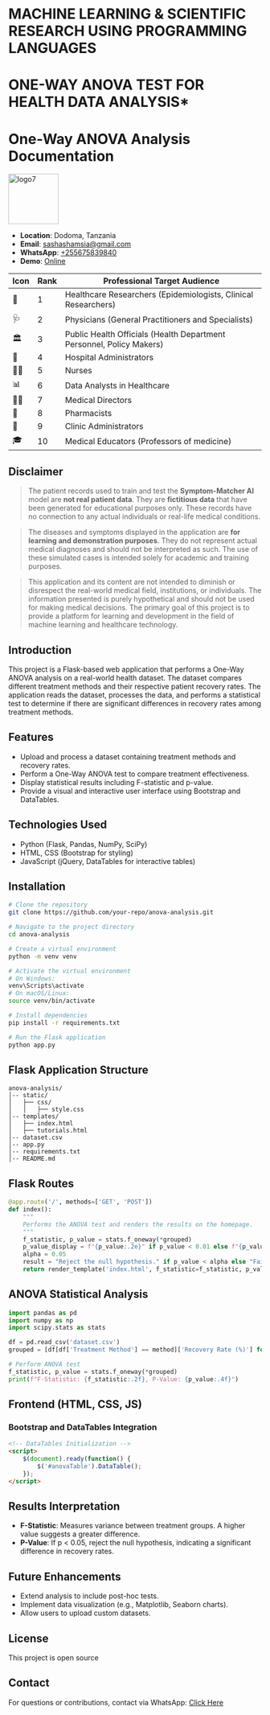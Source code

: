 # MACHINE LEARNING & SCIENTIFIC RESEARCH USING PROGRAMMING LANGUAGES

# ONE-WAY ANOVA TEST FOR HEALTH DATA ANALYSIS*

# One-Way ANOVA Analysis Documentation

<img src="https://github.com/user-attachments/assets/90e6bb44-455c-4079-9a4d-59feadce6fdb" alt="logo7" width="100" height="100" />

- **Location**: Dodoma, Tanzania
- **Email**: [sashashamsia@gmail.com](mailto:sashashamsia@gmail.com)
- **WhatsApp**: [+255675839840](https://wa.me/255675839840)
- **Demo**: [Online](https://anova.pythonanywhere.com/)
  <!--- **Youtube**: [Videos](https://www.youtube.com/channel/UCjepDdFYKzVHFiOhsiVVffQ)-->

| Icon | Rank | Professional Target Audience                                |
|------|------|------------------------------------------------------------|
| 🔬  | 1    | Healthcare Researchers (Epidemiologists, Clinical Researchers) |
| 🩺  | 2    | Physicians (General Practitioners and Specialists)            |
| 🏛️  | 3    | Public Health Officials (Health Department Personnel, Policy Makers) |
| 🏢  | 4    | Hospital Administrators                                      |
| 👩‍⚕️ | 5    | Nurses                                                     |
| 📊  | 6    | Data Analysts in Healthcare                                   |
| 👨‍💼 | 7    | Medical Directors                                          |
| 💊  | 8    | Pharmacists                                                 |
| 🏥  | 9    | Clinic Administrators                                        |
| 🎓  | 10   | Medical Educators (Professors of medicine)                   |

## Disclaimer

> The patient records used to train and test the **Symptom-Matcher AI** model are **not real patient data**. They are **fictitious data** that have been generated for educational purposes only. These records have no connection to any actual individuals or real-life medical conditions. 

> The diseases and symptoms displayed in the application are **for learning and demonstration purposes**. They do not represent actual medical diagnoses and should not be interpreted as such. The use of these simulated cases is intended solely for academic and training purposes.

> This application and its content are not intended to diminish or disrespect the real-world medical field, institutions, or individuals. The information presented is purely hypothetical and should not be used for making medical decisions. The primary goal of this project is to provide a platform for learning and development in the field of machine learning and healthcare technology.

## Introduction
This project is a Flask-based web application that performs a One-Way ANOVA analysis on a real-world health dataset. The dataset compares different treatment methods and their respective patient recovery rates. The application reads the dataset, processes the data, and performs a statistical test to determine if there are significant differences in recovery rates among treatment methods.

## Features
- Upload and process a dataset containing treatment methods and recovery rates.
- Perform a One-Way ANOVA test to compare treatment effectiveness.
- Display statistical results including F-statistic and p-value.
- Provide a visual and interactive user interface using Bootstrap and DataTables.

## Technologies Used
- Python (Flask, Pandas, NumPy, SciPy)
- HTML, CSS (Bootstrap for styling)
- JavaScript (jQuery, DataTables for interactive tables)

## Installation
```bash
# Clone the repository
git clone https://github.com/your-repo/anova-analysis.git

# Navigate to the project directory
cd anova-analysis

# Create a virtual environment
python -m venv venv

# Activate the virtual environment
# On Windows:
venv\Scripts\activate
# On macOS/Linux:
source venv/bin/activate

# Install dependencies
pip install -r requirements.txt

# Run the Flask application
python app.py
```

## Flask Application Structure
```
anova-analysis/
│-- static/
│   ├── css/
│   │   ├── style.css
│-- templates/
│   ├── index.html
│   ├── tutorials.html
│-- dataset.csv
│-- app.py
│-- requirements.txt
│-- README.md
```

## Flask Routes
```python
@app.route('/', methods=['GET', 'POST'])
def index():
    """
    Performs the ANOVA test and renders the results on the homepage.
    """
    f_statistic, p_value = stats.f_oneway(*grouped)
    p_value_display = f"{p_value:.2e}" if p_value < 0.01 else f"{p_value:.2f}"
    alpha = 0.05
    result = "Reject the null hypothesis." if p_value < alpha else "Fail to reject the null hypothesis."
    return render_template('index.html', f_statistic=f_statistic, p_value=p_value_display, result=result, methods_data=methods_data)
```

## ANOVA Statistical Analysis
```python
import pandas as pd
import numpy as np
import scipy.stats as stats

df = pd.read_csv('dataset.csv')
grouped = [df[df['Treatment Method'] == method]['Recovery Rate (%)'] for method in ['A', 'B', 'C']]

# Perform ANOVA test
f_statistic, p_value = stats.f_oneway(*grouped)
print(f"F-Statistic: {f_statistic:.2f}, P-Value: {p_value:.4f}")
```

## Frontend (HTML, CSS, JS)
### Bootstrap and DataTables Integration
```html
<!-- DataTables Initialization -->
<script>
    $(document).ready(function() {
        $('#anovaTable').DataTable();
    });
</script>
```

## Results Interpretation
- **F-Statistic**: Measures variance between treatment groups. A higher value suggests a greater difference.
- **P-Value**: If p < 0.05, reject the null hypothesis, indicating a significant difference in recovery rates.

## Future Enhancements
- Extend analysis to include post-hoc tests.
- Implement data visualization (e.g., Matplotlib, Seaborn charts).
- Allow users to upload custom datasets.

## License
This project is open source

## Contact
For questions or contributions, contact via WhatsApp: [Click Here](https://wa.me/+255675839840)
